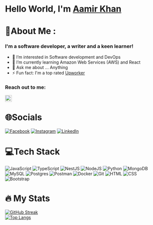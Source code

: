 # Hello World, I'm [Aamir Khan](https://www.linkedin.com/in/aamirfarooqkhan/)

# 💫About Me :
### I'm a software developer, a writer and a keen learner!

- 👀 I’m interested in Software development and DevOps
- 🌱 I’m currently learning Amazon Web Services (AWS) and React
- 💬 Ask me about ... Anything
- ⚡ Fun fact: I'm a top rated [Upworker](https://www.upwork.com/freelancers/~0115a1104061633614)

### Reach out to me:
[<img align="left" alt="Aamir Farooq Khan | LinkedIn" width="22px" src="https://cdn.jsdelivr.net/npm/simple-icons@v3/icons/linkedin.svg" />](https://www.linkedin.com/in/aamirfarooqkhan/)
<br />

# 🌐Socials
[![Facebook](https://img.shields.io/badge/Facebook-3944BC.svg?logo=Facebook&logoColor=white)](https://www.facebook.com/AamirFarooqKhan) 
[![Instagram](https://img.shields.io/badge/Instagram-%23E4405F.svg?logo=Instagram&logoColor=white)](https://www.instagram.com/aamir.farooq.khan/?hl=en) 
[![LinkedIn](https://img.shields.io/badge/LinkedIn-%230077B5.svg?logo=linkedin&logoColor=white)](https://www.linkedin.com/in/aamirfarooqkhan/) 


# 💻Tech Stack
![JavaScript](https://img.shields.io/badge/javascript-%23323330.svg?style=for-the-badge&logo=javascript&logoColor=%23F7DF1E) 
![TypeScript](https://img.shields.io/badge/typescript-%23007ACC.svg?style=for-the-badge&logo=typescript&logoColor=white)
![NestJS](https://img.shields.io/badge/nestjs-%23323330.svg?style=for-the-badge&logo=nestjs&logoColor=red)
![NodeJS](https://img.shields.io/badge/node.js-6DA55F?style=for-the-badge&logo=node.js&logoColor=white)
![Python](https://img.shields.io/badge/python-3670A0?style=for-the-badge&logo=python&logoColor=ffdd54)
![MongoDB](https://img.shields.io/badge/MongoDB-%234ea94b.svg?style=for-the-badge&logo=mongodb&logoColor=white) 
![MySQL](https://img.shields.io/badge/mysql-%2300f.svg?style=for-the-badge&logo=mysql&logoColor=white) 
![Postgres](https://img.shields.io/badge/postgres-%23316192.svg?style=for-the-badge&logo=postgresql&logoColor=white)
![Postman](https://img.shields.io/badge/Postman-FF6C37?style=for-the-badge&logo=postman&logoColor=white)
![Docker](https://img.shields.io/badge/docker-%230db7ed.svg?style=for-the-badge&logo=docker&logoColor=white)
![Git](https://img.shields.io/badge/Git-%23323330.svg?style=for-the-badge&logo=git&logoColor=white)
![HTML](https://img.shields.io/badge/Html-%23323330.svg?style=for-the-badge&logo=html5&logoColor=orange)
![CSS](https://img.shields.io/badge/CSS-%23323330.svg?style=for-the-badge&logo=css3&logoColor=blue)
![Bootstrap](https://img.shields.io/badge/Bootstrap-%23323330.svg?style=for-the-badge&logo=bootstrap&logoColor=purple)

# :fire: My Stats
[![GitHub Streak](http://github-readme-streak-stats.herokuapp.com?user=Aamir-K11&theme=dark&background=000000)](https://git.io/streak-stats)\
[![Top Langs](https://github-readme-stats-git-masterrstaa-rickstaa.vercel.app/api/top-langs/?username=Aamir-K11&theme=vision-friendly-dark&hide=jupyter%20notebook)](https://github.com/anuraghazra/github-readme-stats)
